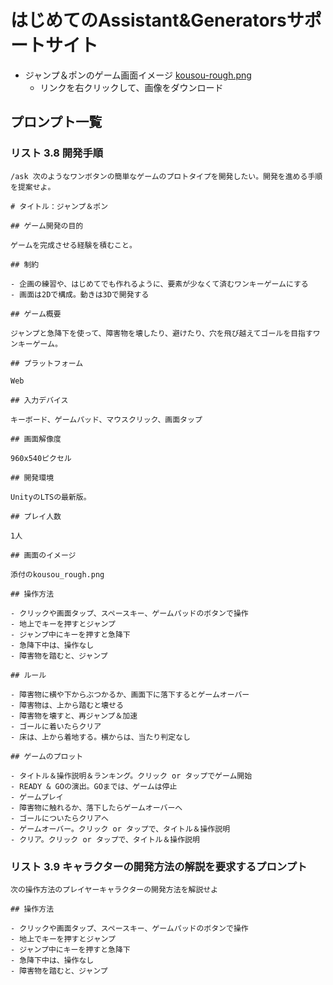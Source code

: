 # はじめてのAssistant&Generatorsサポートサイト


- ジャンプ＆ポンのゲーム画面イメージ [kousou-rough.png](images/kousou-rough.png)
  - リンクを右クリックして、画像をダウンロード

## プロンプト一覧

### リスト 3.8 開発手順

```
/ask 次のようなワンボタンの簡単なゲームのプロトタイプを開発したい。開発を進める手順を提案せよ。

# タイトル：ジャンプ＆ポン

## ゲーム開発の目的

ゲームを完成させる経験を積むこと。

## 制約

- 企画の練習や、はじめてでも作れるように、要素が少なくて済むワンキーゲームにする
- 画面は2Dで構成。動きは3Dで開発する

## ゲーム概要

ジャンプと急降下を使って、障害物を壊したり、避けたり、穴を飛び越えてゴールを目指すワンキーゲーム。

## プラットフォーム

Web

## 入力デバイス

キーボード、ゲームパッド、マウスクリック、画面タップ

## 画面解像度

960x540ピクセル

## 開発環境

UnityのLTSの最新版。

## プレイ人数

1人

## 画面のイメージ

添付のkousou_rough.png

## 操作方法

- クリックや画面タップ、スペースキー、ゲームパッドのボタンで操作
- 地上でキーを押すとジャンプ
- ジャンプ中にキーを押すと急降下
- 急降下中は、操作なし
- 障害物を踏むと、ジャンプ

## ルール

- 障害物に横や下からぶつかるか、画面下に落下するとゲームオーバー
- 障害物は、上から踏むと壊せる
- 障害物を壊すと、再ジャンプ＆加速
- ゴールに着いたらクリア
- 床は、上から着地する。横からは、当たり判定なし

## ゲームのプロット

- タイトル＆操作説明＆ランキング。クリック or タップでゲーム開始
- READY & GOの演出。GOまでは、ゲームは停止
- ゲームプレイ
- 障害物に触れるか、落下したらゲームオーバーへ
- ゴールについたらクリアへ
- ゲームオーバー。クリック or タップで、タイトル＆操作説明
- クリア。クリック or タップで、タイトル＆操作説明
```


### リスト 3.9 キャラクターの開発方法の解説を要求するプロンプト

```
次の操作方法のプレイヤーキャラクターの開発方法を解説せよ

## 操作方法

- クリックや画面タップ、スペースキー、ゲームパッドのボタンで操作
- 地上でキーを押すとジャンプ
- ジャンプ中にキーを押すと急降下
- 急降下中は、操作なし
- 障害物を踏むと、ジャンプ
```
